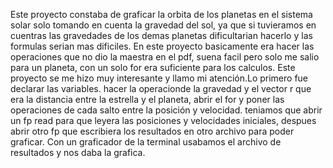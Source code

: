 Este proyecto constaba de graficar la orbita de los planetas en el sistema solar solo tomando en cuenta la gravedad del sol, ya que si tuvieramos en cuentras las gravedades de los demas planetas dificultarian hacerlo y las formulas serian mas dificiles.
En este proyecto basicamente era hacer las operaciones que no dio la maestra en el pdf, suena facil pero solo me salio para un planeta, con un solo for era suficiente para los calculos.
Este proyecto se me hizo muy interesante y llamo mi atención.Lo primero fue declarar las variables.
hacer la operacionde la gravedad y el vector r que era la distancia entre la estrella y el planeta, abrir el for y poner las operaciones de cada salto entre la posición y velocidad.
teniamos que abrir un fp read para que leyera las posiciones y velocidades iniciales, despues abrir otro fp que escribiera los resultados en otro archivo para poder graficar.
Con un graficador de la terminal usabamos el archivo de resultados y nos daba la grafica.

